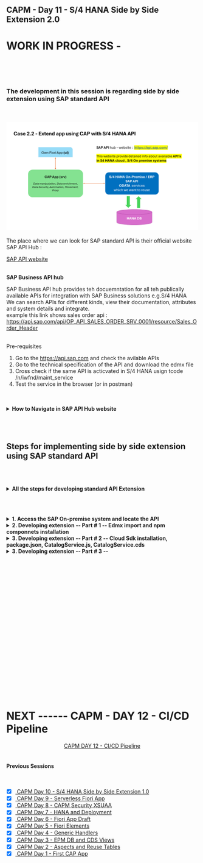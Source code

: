 ## CAPM - Day 11 - S/4 HANA Side by Side Extension 2.0

# WORK IN PROGRESS -  

</br>
</br>
</br>

### The development in this session is regarding side by side extension using SAP standard API
</br>
</br>
<img src="./files/SAP_EXT_2.2.png" >

</br>
</br>
The place where we can look for SAP standard API is their official website SAP API Hub : </br>

[SAP API website](https://api.sap.com/) </br></br>


**SAP Business API hub** </br>

SAP Business API hub provides teh docuemntation for all teh publically available APIs for integration with SAP Business solutions e.g.S/4 HANA
</br>We can search APIs for different kinds, view their documentation, attributes and system details and integrate.
</br> example this link shows sales order api : https://api.sap.com/api/OP_API_SALES_ORDER_SRV_0001/resource/Sales_Order_Header </br>
</br>

Pre-requisites</br>

1. Go to the https://api.sap.com and check the avilable APIs
2. Go to the technical specification of the API and download the edmx file
3. Cross check if the same API is acticvated in S/4 HANA usign tcode /n/iwfnd/maint_service
4. Test the service in the browser (or in postman)

</br>
</br>

<details>
<summary> <b> How to Navigate in SAP API Hub website </b> </summary>
</br>
</br>

SAP API business hub is a place for documentaion of the API and details of the entity type and entity sets
</br> and what types of API available in the SAP products ODATA v2, v2, SOAP and release version details 
</br>
</br>
<img src="./files/capmd11-1.png" ></br></br>
<img src="./files/capmd11-2.png" ></br> </br>
<img src="./files/capmd11-3.png" ></br> </br>
<img src="./files/capmd11-4.png" ></br> </br>

[SAP On premise link](https://api.sap.com/products/SAPS4HANA/overview)</br> </br>

<img src="./files/capmd11-5.png" ></br> </br>
<img src="./files/capmd11-6.png" ></br> </br>
<img src="./files/capmd11-7.png" ></br> </br>
<img src="./files/capmd11-8.png" ></br> </br>
<img src="./files/capmd11-9.png" ></br> </br>
<img src="./files/capmd11-10.png" ></br> </br>
<img src="./files/capmd11-11.png" ></br> </br>
<img src="./files/capmd11-12.png" ></br> </br>
<img src="./files/capmd11-13.png" ></br> </br>
<img src="./files/capmd11-13a.png" ></br> </br>

</br>
</br>
</details>

<!-- </br> </br> </br> </br> -->

</br> </br> 

## Steps for implementing side by side extension using SAP standard API 

</br> </br> 

<details>
<summary> <b> All the steps for developing standard API Extension </b> </summary>
</br>
</br>

1. Create a new capproject and do **cds init**

2. Install Components : </br>
</br>         2.1 Cloud Focundry security - **@sap/xssec, @sap/xsenv, passport**
</br>         2.2 OData V2 adapter - **@sap/cds-odata-v2-adapter-proxy**
</br>         2.3 Serving Odata V2 over Cloud SDK - **@sap-cloud-sdk/odata-v2**
</br>         2.4 To generate service code in node JS, Install Cloud SDK generator module using **@sap-cloud-sdk/generator**

3. Create folder **sales-order-api** in **srv**, Create **service-spec** folder in **srv**

4. Run **cds watch** and drag drop the edmx file to **service-spec** folder it creates an External folder with *.csn file. 

5. Generate the JS code to automatically get all the calls which will call the service 
   </br> 
   **npx generate-odata-client --input /home/user/projects/capi_ext2/srv/external/OP_API_SALES_ORDER_SRV_0001.edmx** 
   </br> 
   **--outputDir /home/user/projects/capi_ext2/srv/module** </br> 

   (in VSCode need to give edmx file folder path in input instead of file path)</br> </br> 

6. Add a new **CatalogService.cds** and **CatalogService.js**

7. In **CatalogService.cds** define the service definition by referncing the *.csn file generated based on SAP OData

</br>
</br>
</details>

</br> </br> 

<details>
<summary> <b>1. Access the SAP On-premise system and locate the API  </b> </summary>
</br>
</br>
<img src="./files/capmd11-14.png" ></br> </br>
<img src="./files/capmd11-15.png" ></br> </br>

Get the technical name of the API from the SAP API hub page </br> </br>
<img src="./files/capmd11-12.png" ></br> </br>
<img src="./files/capmd11-13.png" ></br> </br>


<details>
<summary> API search Method - Filter (Search only implemented API) </summary>
</br>
</br>
<img src="./files/capmd11-16.png" ></br> </br>
<img src="./files/capmd11-16a.png" ></br> </br>
<img src="./files/capmd11-16b.png" ></br> </br>
</br>
</br>
</details>

<details>
<summary> API search Method - Add service (Search all available API's for implementation) </summary>
</br>
</br>
<img src="./files/capmd11-17.png" ></br> </br>
<img src="./files/capmd11-17a.png" ></br> </br>
<img src="./files/capmd11-17b.png" ></br> </br>
</br>
</br>
</details>

Now filtering the API based on the business documentation</br> </br>
<img src="./files/capmd11-18.png" ></br> </br>
<img src="./files/capmd11-19.png" ></br> </br>
<img src="./files/capmd11-20.png" ></br> </br>
<img src="./files/capmd11-21.png" ></br> </br>
<img src="./files/capmd11-22.png" ></br> </br>
<img src="./files/capmd11-23.png" ></br> </br>
<img src="./files/capmd11-24a.png" ></br> </br>
<img src="./files/capmd11-24b.png" ></br> </br>
</br>
</br>
</details>

<details>
<summary> <b>2. Developing extension -- Part # 1 -- Edmx import and npm componnets installation </b> </summary>
</br>
</br>
<img src="./files/capmd11-25.png" ></br> </br>
<img src="./files/capmd11-26.png" ></br> </br>
<img src="./files/capmd11-27.png" ></br> </br>
<img src="./files/capmd11-28.png" ></br> </br>
<img src="./files/capmd11-29.png" ></br> </br>
<img src="./files/capmd11-30.png" ></br> </br>
<img src="./files/capmd11-31.png" ></br> </br>

Install essential components for the project</br> </br>


```bat
npm install @sap/xssec
npm install @sap/xsenv
npm install passport
npm install @sap/cds-odata-v2-adapter-proxy
npm install @sap-cloud-sdk/odata-v2

```
</br> 

</br> </br>

</br>
</br>
</details>


<details>
<summary> <b>3. Developing extension -- Part # 2 -- Cloud Sdk installation, package.json, CatalogService.js, CatalogService.cds </b> </summary>
</br>
</br>

In last development we fetched data for open service now we are going to fetch data from SAP specifc service 
</bR> SAP has provided something called sap S/4 HANA Cloud sdk 
</br> </br>

<details>
<summary> <b> Method #1 -- implementing Cloud SDK </b> </summary>
</br> </br>
Go to API consumption section of API and follow the instrcutions provided there 
</br> </br>

1. Install Node and npm. We recommend the use of the LTS version.
2. Download the API specification from the Overview -> API Specification section. Choose EDMX format.
3. Store the specification file in your project in the folder resources/service-specs
4. Install the generator by running: npm install @sap-cloud-sdk/generator
5. Generate a typed client by running the generator: npx generate-odata-client --input resources/service-specs --outputDir src/generated
</br> </br>
<img src="./files/capmd11-34.png" ></br> </br>
</br> </br>
</details>

<details>
<summary> <b> Method #2 -- implementing Cloud SDK </b> </summary>
</br> </br>
Go to this link https://sap.github.io/cloud-sdk/docs/js/getting-started and refer the guides provided there
</br> </br>
<img src="./files/capmd11-35.png" ></br> </br>
<img src="./files/capmd11-36.png" ></br> </br>
</br> </br>
</details>
</br> </br>



Make changes to package.json file for local testing purpose add credentials of S/4 HANA On-Premise system (ABAP instance port)</br> </br>

**SAP logon on pad - to get IP address**
</br> </br>
<img src="./files/capmd11-37.png" ></br> </br>

**Go to Tcode SMICM - (goto->service) to get Port Number**
</br> </br>
<img src="./files/capmd11-38.png" ></br> </br>
<img src="./files/capmd11-39.png" ></br> </br>

<img src="./files/capmd11-40.png" ></br> </br>

**package.json** file sample for reference
</br> 

```json

{
  "name": "capi_ext2",
  "version": "1.0.0",
  "description": "A simple CAP project.",
  "repository": "<Add your repository here>",
  "license": "UNLICENSED",
  "private": true,
  "dependencies": {
    "@sap-cloud-sdk/generator": "^3.15.0",
    "@sap-cloud-sdk/odata-v2": "^3.15.0",
    "@sap/cds": "^7.9.1",
    "@sap/cds-dk": "^7.9.1",
    "@sap/cds-odata-v2-adapter-proxy": "^1.9.21",
    "@sap/xsenv": "^5.1.0",
    "@sap/xssec": "^3.6.1",
    "express": "^4",
    "passport": "^0.7.0"
  },
  "devDependencies": {
    "@cap-js/sqlite": "^1",
    "@sap/eslint-plugin-cds": "^3",
    "eslint": "^9"
  },
  "scripts": {
    "start": "cds-serve"
  },
  "cds": {
    "requires": {
      "OP_API_SALES_ORDER_SRV_0001": {
        "kind": "odata-v2",
        "model": "srv/external/OP_API_SALES_ORDER_SRV_0001",
        "credentials": {
          "url": "123.456.789.123:9999",
          "username": "Tesla",
          "password": "Amazing@123"
        }
      }
    }
  }
}

```


As mentioned in official API website we perform the steps [API link](https://api.sap.com/api/OP_API_SALES_ORDER_SRV_0001/resource/) </br> </br>
<img src="./files/capmd11-41a.png" ></br> </br>


The recommended steps from the website suggest to use the following component 
</br> </br>

**item -1 : Install Cloud generator component of Cloud SDK** </br></br>

```bat
npm install @sap-cloud-sdk/generator

```

**item -2 : Generate a Client Using the Command Line Interface** </br></br>

```bat
// Command with Syntax

npx generate-odata-client --input path/to/your/service-specifications --outputDir path/to/store/generated/modulesnpm install @sap-cloud-sdk/generator

// Command with actual values 
// -- input - EDMX file path from external folder | -- Output - Module folder in srv folder (\srv\module)

npx generate-odata-client --input /home/user/projects/capi_ext2/srv/external/OP_API_SALES_ORDER_SRV_0001.edmx --outputDir /home/user/projects/capi_ext2/srv/module 

```

<img src="./files/capmd11-43.png" ></br> </br>
<img src="./files/capmd11-44.png" ></br> </br>
<img src="./files/capmd11-45.png" ></br> </br>
<img src="./files/capmd11-46.png" ></br> </br>
<img src="./files/capmd11-47.png" ></br> </br>
<img src="./files/capmd11-48.png" ></br> </br>

As suggested in API documentation page make code changes</br> </br>
<img src="./files/capmd11-49.png" ></br> </br>


**ServiceCatalog.cds** sample code # 1
 </br>

```cds

namespace salesorderext.srv;

using { OP_API_SALES_ORDER_SRV_0001 as external} from './external/OP_API_SALES_ORDER_SRV_0001';

service CatalogService @(path:'CatalogService') {

    entity SalesOrderSet as projection on external.A_SalesOrder{

        key SalesOrder,
        SalesOrganization,
        SalesOrderType,
        SalesOrderDate,
        SoldToParty,
        OverallDeliveryStatus,
        to_Item.Material as Material,
        to_Item.OrderQuantityUnit as OrderQuantityUnit,
        to_Item.NetAmount as NetAmount
    };
    
}


```

</br> </br>

Make code changes in **CatalogService.js**  # 1 </br> </br>

```js

const cds = require('@sap/cds');

module.exports = cds.service.impl(async function(srv){

    const { SalesOrderSet } = this.entities;

   var getAllSalesOrder = async function(){

    const { SalesOrderService } = require ('./')

   }

 // Read record for this salesorderset srv declared in CatalogService.cds
srv.on('READ', 'SalesOrderSet', async(req) => {
        return [{
            SalesOrder: 10
        }]; 
    });
});


```

</br> </br> 

</br> </br> 

Make code changes in **CatalogService.js**  # 2 </br> </br>

```js

const cds = require('@sap/cds');

// New module import 
import { SalesOrderService } from './module/OP_API_SALES_ORDER_SRV_0001';

module.exports = cds.service.impl(async function(srv){

    const { SalesOrderSet } = cds.entities;
    const { SalesOrder, SalesOrderItem, salesOrderService } = require('@sap/cloud-sdk-vdm-sales-order-service');

    // New variable for module import 
    const { salesOrderApi } = SalesOrderService();

    // Requesting API to get all sales order from SAP S/4 HANA system
        function getAllSalesOrders() {
// used the new variable to call request builder             
        return salesOrderApi.requestBuilder().getAll().select(
            SalesOrder.SALES_ORDER,
            SalesOrder.SALES_ORGANIZATION,
            SalesOrder.SALES_ORDER_TYPE,
            SalesOrder.SALES_ORDER_DATE,
            SalesOrder.SOLD_TO_PARTY,
            SalesOrder.OVERALL_TOTAL_DELIVERY_STATUS,
            SalesOrder.TO_ITEM.select(
                SalesOrderItem.MATERIAL,
                SalesOrderItem.REQUESTED_QUANTITY_UNIT,
                SalesOrderItem.NET_AMOUNT)
        ).execute();
    } 
// // // Read record for this salesorderset srv declared in CatalogService.cds
    srv.on('READ', 'SalesOrderSet', async(req) => {
        var aRecords = [];
        return await getAllSalesOrders().then(SalesOrdersTable => {
// similar like loop at itab in abap
            SalesOrdersTable.forEach(element => {
                var line = {};
                line.SalesOrder = element.SalesOrder;
                line.SalesOrganization = element.SalesOrganization;
                line.SalesOrderType = element.SalesOrderType;
                line.SalesOrderDate = element.SalesOrderDate;
                line.SoldToParty = element.SoldToParty;
                line.OverallDeliveryStatus = element.OverallDeliveryStatus;
// picking record from deep entity and assignign it to our structure
// deep entity to flat entity 
// flat entity = assigned from deep entity                 
                line.Material = element.to_Item.Material;
                line.OrderQuantityUnit = element.to_Item.OrderQuantityUnit;
                line.NetAmount = element.to_Item.NetAmount;
// push it in the records                 
                aRecords.push(line);                
            }); 
            return aRecords;                       
        });
    });

})

```

</br> </br> 


</br>
</br>
</details>

<details>
<summary> <b>3. Developing extension -- Part # 3 --  </b> </summary>
</br>
</br>

<img src="./files/capmd11-54.png" ></br> </br>
<img src="./files/capmd11-55.png" ></br> </br>
<img src="./files/capmd11-56.png" ></br> </br>
<img src="./files/capmd11-57.png" ></br> </br>
<img src="./files/capmd11-58.png" ></br> </br>
<img src="./files/capmd11-59.png" ></br> </br>
<img src="./files/capmd11-60.png" ></br> </br>
<img src="./files/capmd11-61.png" ></br> </br>
<img src="./files/capmd11-62.png" ></br> </br>
<img src="./files/capmd11-63.png" ></br> </br>
<img src="./files/capmd11-64.png" ></br> </br>
<img src="./files/capmd11-65.png" ></br> </br>
<img src="./files/capmd11-66.png" ></br> </br>
<img src="./files/capmd11-67.png" ></br> </br>
<img src="./files/capmd11-68.png" ></br> </br>
<img src="./files/capmd11-69.png" ></br> </br>
<img src="./files/capmd11-70.png" ></br> </br>
<img src="./files/capmd11-71.png" ></br> </br>
<img src="./files/capmd11-72.png" ></br> </br>
<img src="./files/capmd11-73.png" ></br> </br>
<img src="./files/capmd11-74.png" ></br> </br>
<img src="./files/capmd11-75.png" ></br> </br>
<img src="./files/capmd11-76.png" ></br> </br>
<img src="./files/capmd11-77.png" ></br> </br>
<img src="./files/capmd11-78.png" ></br> </br>
<img src="./files/capmd11-79.png" ></br> </br>
<img src="./files/capmd11-80.png" ></br> </br>
<img src="./files/capmd11-81.png" ></br> </br>
<img src="./files/capmd11-82.png" ></br> </br>
<img src="./files/capmd11-83.png" ></br> </br>
<img src="./files/capmd11-84.png" ></br> </br>
<img src="./files/capmd11-85.png" ></br> </br>
<img src="./files/capmd11-86.png" ></br> </br>
<img src="./files/capmd11-87.png" ></br> </br>
<img src="./files/capmd11-88.png" ></br> </br>
<img src="./files/capmd11-89.png" ></br> </br>
<img src="./files/capmd11-90.png" ></br> </br>
<img src="./files/capmd11-91.png" ></br> </br>
<img src="./files/capmd11-92.png" ></br> </br>
<img src="./files/capmd11-93.png" ></br> </br>
<img src="./files/capmd11-94.png" ></br> </br>
<img src="./files/capmd11-95.png" ></br> </br>
<img src="./files/capmd11-96.png" ></br> </br>
<img src="./files/capmd11-97.png" ></br> </br>
<img src="./files/capmd11-98.png" ></br> </br>
<img src="./files/capmd11-99.png" ></br> </br>
<img src="./files/capmd11-100.png" ></br> </br>


</br> </br>

</br>
</br>
</details>


</br> </br>




<!-- 

<details>
<summary> <b> ALL CODE CHANGES - TODAY SESSION </b> </summary>
</br>
</br>
</br></br>
<img src="./files/capmd11-1.png" >
</br></br>
</br>
</br>
</details>
-->

</br>
</br>
</br>
</br>
</br>
</br>
</br>
</br>
</br>
</br>


</br>
</br>
</br>
</br>
</br>
</br>
</br>
</br>

# NEXT ------ CAPM - DAY 12 - CI/CD Pipeline

<p align="center"> 
<a href="https://github.com/Octavius-Dante/Tetra_Proxima/tree/main/CAPM-DAY-12"> CAPM DAY 12 - CI/CD Pipeline</a> 
	
</br>
</br>

#### Previous Sessions
</br>
<!--
- [x] <a href="https://github.com/Octavius-Dante/Tetra_Proxima/tree/main/CAPM-DAY-12"> CAPM Day 12 - Extension CI CD</a>
- [x] <a href="https://github.com/Octavius-Dante/Tetra_Proxima/tree/main/CAPM-DAY-11"> CAPM Day 11 - Side by Side extension 2.0</a>
-->


- [x] <a href="https://github.com/Octavius-Dante/Tetra_Proxima/tree/main/CAPM-DAY-10"> CAPM Day 10 - S/4 HANA Side by Side Extension 1.0</a>
- [x] <a href="https://github.com/Octavius-Dante/Tetra_Proxima/tree/main/CAPM-DAY-9"> CAPM Day 9 - Serverless Fiori App</a>
- [x] <a href="https://github.com/Octavius-Dante/Tetra_Proxima/tree/main/CAPM-DAY-8"> CAPM Day 8 - CAPM Security XSUAA</a>
- [x] <a href="https://github.com/Octavius-Dante/Tetra_Proxima/tree/main/CAPM-DAY-7"> CAPM Day 7 - HANA and Deployment</a>
- [x] <a href="https://github.com/Octavius-Dante/Tetra_Proxima/tree/main/CAPM-DAY-6"> CAPM Day 6 - Fiori App Draft</a>
- [x] <a href="https://github.com/Octavius-Dante/Tetra_Proxima/tree/main/CAPM-DAY-5"> CAPM Day 5 - Fiori Elements</a>
- [x] <a href="https://github.com/Octavius-Dante/Tetra_Proxima/tree/main/CAPM-DAY-4"> CAPM Day 4 - Generic Handlers</a>
- [x] <a href="https://github.com/Octavius-Dante/Tetra_Proxima/tree/main/CAPM-DAY-3"> CAPM Day 3 - EPM DB and CDS Views</a>
- [x] <a href="https://github.com/Octavius-Dante/Tetra_Proxima/tree/main/CAPM-DAY-2"> CAPM Day 2 - Aspects and Reuse Tables</a>
- [x] <a href="https://github.com/Octavius-Dante/Tetra_Proxima/tree/main/CAPM-DAY-1"> CAPM Day 1 - First CAP App </a>

</br>
</br>

</p>
